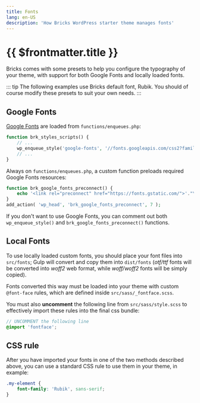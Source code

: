 ```yaml
---
title: Fonts
lang: en-US
description: 'How Bricks WordPress starter theme manages fonts'
---
```


# {{ $frontmatter.title }}

Bricks comes with some presets to help you configure the typography of your theme, with support for both Google Fonts and locally loaded fonts.

::: tip
The following examples use Bricks default font, Rubik. You should of course modify these presets to suit your own needs.
:::

## Google Fonts

[Google Fonts](https://fonts.google.com/) are loaded from `functions/enqueues.php`:

```php
function brk_styles_scripts() {
    // ...
    wp_enqueue_style('google-fonts', '//fonts.googleapis.com/css2?family=Rubik:wght@400;700&display=swap');
    // ...
}
```

Always on `functions/enqueues.php`, a custom function preloads required Google Fonts resources:

```php
function brk_google_fonts_preconnect() {
    echo '<link rel="preconnect" href="https://fonts.gstatic.com/">'."\n";
}
add_action( 'wp_head', 'brk_google_fonts_preconnect', 7 );
```

If you don't want to use Google Fonts, you can comment out both `wp_enqueue_style()` and `brk_google_fonts_preconnect()` functions.

## Local Fonts

To use locally loaded custom fonts, you should place your font files into `src/fonts`; Gulp will convert and copy them into `dist/fonts` (*otf/ttf* fonts will be converted into *woff2* web format, while *woff/woff2* fonts will be simply copied).

Fonts converted this way must be loaded into your theme with custom `@font-face` rules, which are defined inside `src/sass/_fontface.scss`.

You must also **uncomment** the following line from `src/sass/style.scss` to effectively import these rules into the final css bundle:

```scss
// UNCOMMENT the following line
@import 'fontface';
```

## CSS rule

After you have imported your fonts in one of the two methods described above, you can use a standard CSS rule to use them in your theme, in example:

```css
.my-element {
    font-family: 'Rubik', sans-serif;
}
```
